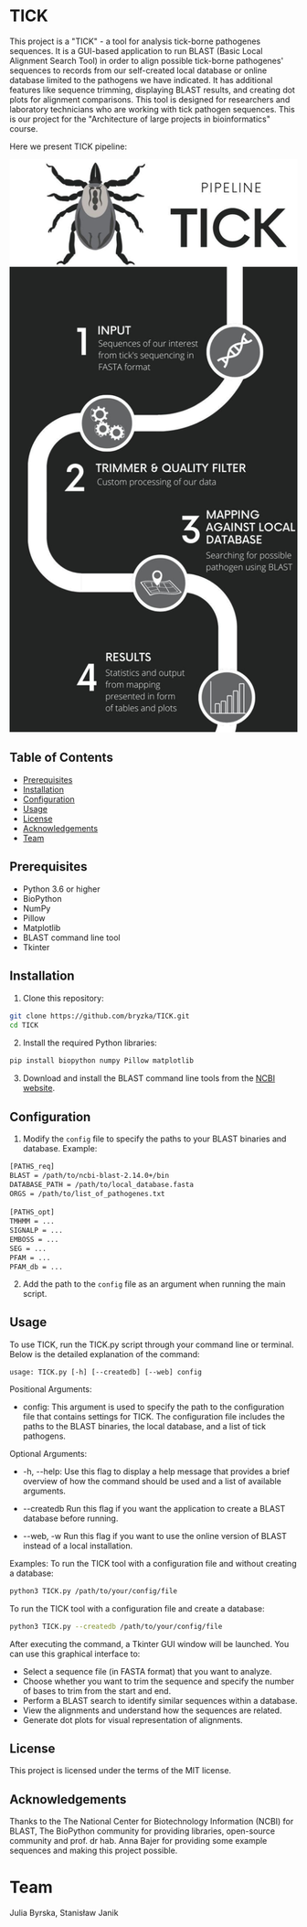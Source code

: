 # TICK
This project is a "TICK" - a tool for analysis tick-borne pathogenes sequences. It is a GUI-based application to run BLAST (Basic Local Alignment Search Tool) in order to align possible tick-borne pathogenes' sequences to records from our self-created local database or online database limited to the pathogens we have indicated. It has additional features like sequence trimming, displaying BLAST results, and creating dot plots for alignment comparisons. This tool is designed for researchers and laboratory technicians who are working with tick pathogen sequences. This is our project for the "Architecture of large projects in bioinformatics" course.

Here we present TICK pipeline:

![](TICK_pipeline.jpg)


## Table of Contents

- [Prerequisites](#prerequisites)
- [Installation](#installation)
- [Configuration](#configuration)
- [Usage](#usage)
- [License](#license)
- [Acknowledgements](#acknowledgements)
- [Team](#team)

## Prerequisites

- Python 3.6 or higher
- BioPython
- NumPy
- Pillow
- Matplotlib
- BLAST command line tool
- Tkinter

## Installation

1. Clone this repository:

```sh
git clone https://github.com/bryzka/TICK.git
cd TICK
```

2. Install the required Python libraries:

```sh
pip install biopython numpy Pillow matplotlib
```

3. Download and install the BLAST command line tools from the [NCBI website](https://www.ncbi.nlm.nih.gov/books/NBK279671/).

## Configuration

1. Modify the `config` file to specify the paths to your BLAST binaries and database. Example:

```
[PATHS_req]
BLAST = /path/to/ncbi-blast-2.14.0+/bin
DATABASE_PATH = /path/to/local_database.fasta
ORGS = /path/to/list_of_pathogenes.txt

[PATHS_opt]
TMHMM = ...
SIGNALP = ...
EMBOSS = ...
SEG = ...
PFAM = ...
PFAM_db = ...
```

2. Add the path to the `config` file as an argument when running the main script.

## Usage

To use TICK, run the TICK.py script through your command line or terminal. Below is the detailed explanation of the command:
```
usage: TICK.py [-h] [--createdb] [--web] config
```
Positional Arguments:
* config: This argument is used to specify the path to the configuration file that contains settings for TICK. The configuration file includes the paths to the BLAST binaries, the local database, and a list of tick pathogens.

Optional Arguments:
* -h, --help: Use this flag to display a help message that provides a brief overview of how the command should be used and a list of available arguments.

* --createdb Run this flag if you want the application to create a BLAST database before running.
*  --web, -w Run this flag if you want to use the online version of BLAST instead of a local installation.

Examples:
To run the TICK tool with a configuration file and without creating a database:

```sh
python3 TICK.py /path/to/your/config/file
```
To run the TICK tool with a configuration file and create a database:

```sh
python3 TICK.py --createdb /path/to/your/config/file
```
After executing the command, a Tkinter GUI window will be launched. You can use this graphical interface to:

* Select a sequence file (in FASTA format) that you want to analyze.
* Choose whether you want to trim the sequence and specify the number of bases to trim from the start and end.
* Perform a BLAST search to identify similar sequences within a database.
* View the alignments and understand how the sequences are related.
* Generate dot plots for visual representation of alignments.

## License

This project is licensed under the terms of the MIT license.

## Acknowledgements

Thanks to the The National Center for Biotechnology Information (NCBI) for BLAST, The BioPython community for providing libraries, open-source community and prof. dr hab. Anna Bajer for providing some example sequences and making this project possible.

# Team
Julia Byrska, Stanisław Janik
